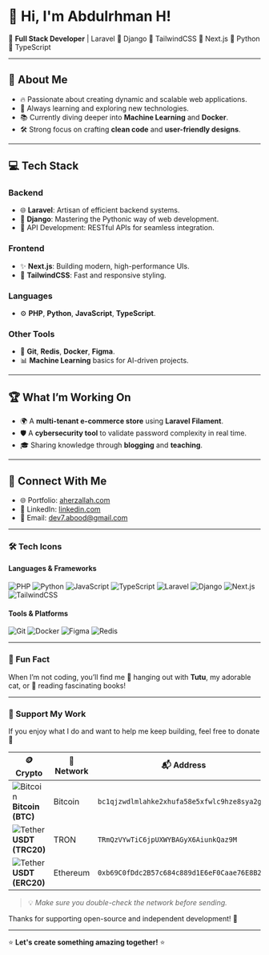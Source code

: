 # 👋 Hi, I'm Abdulrhman H!

🚀 **Full Stack Developer** | Laravel 🚀 Django 🚀 TailwindCSS 🚀 Next.js 🚀 Python 🚀 TypeScript

---

## 🌟 About Me

- 🔥 Passionate about creating dynamic and scalable web applications.
- 🌱 Always learning and exploring new technologies.
- 📚 Currently diving deeper into **Machine Learning** and **Docker**.
- 🛠️ Strong focus on crafting **clean code** and **user-friendly designs**.

---

## 💻 Tech Stack

### **Backend**
- 🌐 **Laravel**: Artisan of efficient backend systems.
- 🐍 **Django**: Mastering the Pythonic way of web development.
- 🌟 API Development: RESTful APIs for seamless integration.

### **Frontend**
- ✨ **Next.js**: Building modern, high-performance UIs.
- 🎨 **TailwindCSS**: Fast and responsive styling.

### **Languages**
- ⚙️ **PHP**, **Python**, **JavaScript**, **TypeScript**.

### **Other Tools**
- 🔧 **Git**, **Redis**, **Docker**, **Figma**.
- 📊 **Machine Learning** basics for AI-driven projects.

---

## 🏆 What I’m Working On
- 🌍 A **multi-tenant e-commerce store** using **Laravel Filament**.
- 🛡️ A **cybersecurity tool** to validate password complexity in real time.
- 🎓 Sharing knowledge through **blogging** and **teaching**.

---

## 🤝 Connect With Me

- 🌐 Portfolio: [aherzallah.com](https://aherzallah.com/)
- 💼 LinkedIn: [linkedin.com](https://www.linkedin.com/in/dev7-abood/)
- 💌 Email: [dev7.abood@gmail.com](mailto:dev7.abood@gmail.com)

---

### 🛠️ Tech Icons

#### **Languages & Frameworks**
![PHP](https://img.shields.io/badge/PHP-777BB4?style=for-the-badge&logo=php&logoColor=white)
![Python](https://img.shields.io/badge/Python-3776AB?style=for-the-badge&logo=python&logoColor=white)
![JavaScript](https://img.shields.io/badge/JavaScript-F7DF1E?style=for-the-badge&logo=javascript&logoColor=black)
![TypeScript](https://img.shields.io/badge/TypeScript-3178C6?style=for-the-badge&logo=typescript&logoColor=white)
![Laravel](https://img.shields.io/badge/Laravel-FF2D20?style=for-the-badge&logo=laravel&logoColor=white)
![Django](https://img.shields.io/badge/Django-092E20?style=for-the-badge&logo=django&logoColor=white)
![Next.js](https://img.shields.io/badge/Next.js-000000?style=for-the-badge&logo=nextdotjs&logoColor=white)
![TailwindCSS](https://img.shields.io/badge/TailwindCSS-06B6D4?style=for-the-badge&logo=tailwindcss&logoColor=white)

#### **Tools & Platforms**
![Git](https://img.shields.io/badge/Git-F05032?style=for-the-badge&logo=git&logoColor=white)
![Docker](https://img.shields.io/badge/Docker-2496ED?style=for-the-badge&logo=docker&logoColor=white)
![Figma](https://img.shields.io/badge/Figma-F24E1E?style=for-the-badge&logo=figma&logoColor=white)
![Redis](https://img.shields.io/badge/Redis-DC382D?style=for-the-badge&logo=redis&logoColor=white)

---

### 🌟 Fun Fact
When I’m not coding, you’ll find me 🐾 hanging out with **Tutu**, my adorable cat, or 📖 reading fascinating books!

---

### 💸 Support My Work

If you enjoy what I do and want to help me keep building, feel free to donate 🫶

| 🪙 **Crypto** | 🔗 **Network** | 📬 **Address** |
|--------------|----------------|----------------|
| ![Bitcoin](https://img.shields.io/badge/Bitcoin-F7931A?style=flat&logo=bitcoin&logoColor=white) **Bitcoin (BTC)** | Bitcoin | `bc1qjzwdlmlahke2xhufa58e5xfwlc9hze8sya2g2e` |
| ![Tether](https://img.shields.io/badge/USDT(TRC20)-26A17B?style=flat&logo=tether&logoColor=white) **USDT (TRC20)** | TRON | `TRmQzVYwTiC6jpUXWYBAGyX6AiunkQaz9M` |
| ![Tether](https://img.shields.io/badge/USDT(ERC20)-3C3C3D?style=flat&logo=ethereum&logoColor=white) **USDT (ERC20)** | Ethereum | `0xb69C0fDdc2B57c684c889d1E6eF0Caae76E8B205` |

> 💡 *Make sure you double-check the network before sending.*

Thanks for supporting open-source and independent development! 🙏

---

⭐️ **Let's create something amazing together!** ⭐️

